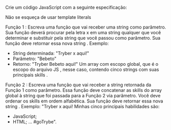 Crie um código JavaScript com a seguinte especificação:

Não se esqueça de usar template literals

Função 1 : Escreva uma função que vai receber uma string como parâmetro. Sua função deverá procurar pela letra x em uma string qualquer que você determinar e substituir pela string que você passou como parâmetro. Sua função deve retornar essa nova string .
Exemplo:
-  String determinada: "Tryber x aqui!"
-  Parâmetro: "Bebeto"
-  Retorno: "Tryber Bebeto aqui!"
Um array com escopo global, que é o escopo do arquivo JS , nesse caso, contendo cinco strings com suas principais skills .

Função 2 : Escreva uma função que vai receber a string retornada da Função 1 como parâmetro. Essa função deve concatenar as skills do array global à string que foi passada para a Função 2 via parâmetro. Você deve ordenar os skills em ordem alfabética. Sua função deve retornar essa nova string .
Exemplo: "Tryber x aqui! Minhas cinco principais habilidades são:
- JavaScript;
- HTML; ... #goTrybe".
